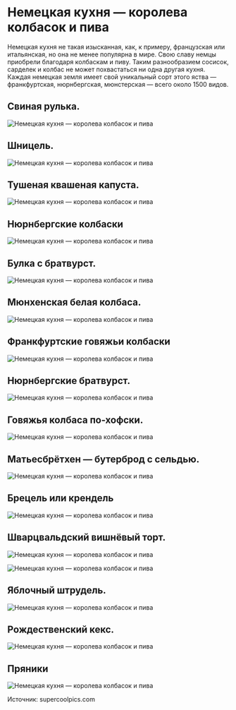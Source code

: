 # Немецкая кухня — королева колбасок и пива
Немецкая кухня не такая изысканная, как, к примеру, французская или итальянская, но она не менее популярна в мире. Свою славу немцы приобрели благодаря колбаскам и пиву. Таким разнообразием сосисок, сарделек и колбас не может похвастаться ни одна другая кухня. Каждая немецкая земля имеет свой уникальный сорт этого яства — франкфуртская, нюрнбергская, мюнстерская — всего около 1500 видов.

## Свиная рулька.
![Немецкая кухня — королева колбасок и пива](/images/Kulinar/Other/nemetskaya_kuhnya-01.jpg 'Немецкая кухня — королева колбасок и пива')

## Шницель.
![Немецкая кухня — королева колбасок и пива](/images/Kulinar/Other/nemetskaya_kuhnya-02.jpg 'Немецкая кухня — королева колбасок и пива')

## Тушеная квашеная капуста.
![Немецкая кухня — королева колбасок и пива](/images/Kulinar/Other/nemetskaya_kuhnya-03.jpg 'Немецкая кухня — королева колбасок и пива')

## Нюрнбергские колбаски
![Немецкая кухня — королева колбасок и пива](/images/Kulinar/Other/nemetskaya_kuhnya-04.jpg 'Немецкая кухня — королева колбасок и пива')

## Булка с братвурст.
![Немецкая кухня — королева колбасок и пива](/images/Kulinar/Other/nemetskaya_kuhnya-05.jpg 'Немецкая кухня — королева колбасок и пива')

## Мюнхенская белая колбаса.
![Немецкая кухня — королева колбасок и пива](/images/Kulinar/Other/nemetskaya_kuhnya-06.jpg 'Немецкая кухня — королева колбасок и пива')

## Франкфуртские говяжьи колбаски
![Немецкая кухня — королева колбасок и пива](/images/Kulinar/Other/nemetskaya_kuhnya-07.jpg 'Немецкая кухня — королева колбасок и пива')

## Нюрнбергские братвурст.
![Немецкая кухня — королева колбасок и пива](/images/Kulinar/Other/nemetskaya_kuhnya-08.jpg 'Немецкая кухня — королева колбасок и пива')

## Говяжья колбаса по-хофски.
![Немецкая кухня — королева колбасок и пива](/images/Kulinar/Other/nemetskaya_kuhnya-09.jpg 'Немецкая кухня — королева колбасок и пива')

## Матьесбрётхен — бутерброд с сельдью.
![Немецкая кухня — королева колбасок и пива](/images/Kulinar/Other/nemetskaya_kuhnya-10.jpg 'Немецкая кухня — королева колбасок и пива')

## Брецель или крендель
![Немецкая кухня — королева колбасок и пива](/images/Kulinar/Other/nemetskaya_kuhnya-11.jpg 'Немецкая кухня — королева колбасок и пива')

## Шварцвальдский вишнёвый торт.

![Немецкая кухня — королева колбасок и пива](/images/Kulinar/Other/nemetskaya_kuhnya-12.jpg 'Немецкая кухня — королева колбасок и пива')

![Немецкая кухня — королева колбасок и пива](/images/Kulinar/Other/nemetskaya_kuhnya-13.jpg 'Немецкая кухня — королева колбасок и пива')

## Яблочный штрудель.
![Немецкая кухня — королева колбасок и пива](/images/Kulinar/Other/nemetskaya_kuhnya-14.jpg 'Немецкая кухня — королева колбасок и пива')

## Рождественский кекс.
![Немецкая кухня — королева колбасок и пива](/images/Kulinar/Other/nemetskaya_kuhnya-15.jpg 'Немецкая кухня — королева колбасок и пива')

## Пряники
![Немецкая кухня — королева колбасок и пива](/images/Kulinar/Other/nemetskaya_kuhnya-16.jpg 'Немецкая кухня — королева колбасок и пива')

Источник: supercoolpics.com
